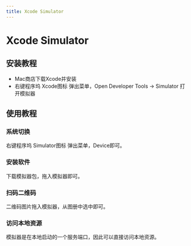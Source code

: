 ```yaml
---
title: Xcode Simulator
---
```


# Xcode Simulator

## 安装教程

* Mac商店下载Xcode并安装
* 右键程序坞 Xcode图标 弹出菜单，Open Developer Tools -> Simulator 打开模拟器

## 使用教程

### 系统切换

右键程序坞 Simulator图标 弹出菜单，Device即可。

### 安装软件

下载模拟器包，拖入模拟器即可。

### 扫码二维码

二维码图片拖入模拟器，从图册中选中即可。

### 访问本地资源

模拟器是在本地启动的一个服务端口，因此可以直接访问本地资源。
